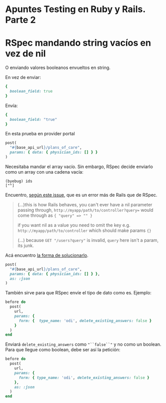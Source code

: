 # Apuntes Testing en Ruby y Rails. Parte 2

# RSpec mandando string vacíos en vez de nil

O enviando valores booleanos envueltos en string.

En vez de enviar:

```ruby
{
  boolean_field: true
}
```

Envía:

```ruby
{
  boolean_field: "true"
}
```

En esta prueba en provider portal

```ruby
post(
  "#{base_api_url}/plans_of_care",
  params: { data: { physician_ids: [] } }
)
```

Necesitaba mandar el array vacío. Sin embargo, RSpec decide enviarlo como un array con una cadena vacía:

    (byebug) ids
    [""]

Encuentro, [según este issue](https://github.com/rspec/rspec-rails/issues/2021), que es un error más de Rails que de RSpec.

> (…)this is how Rails behaves, you can't ever have a nil parameter passing through, `http://myapp/path/to/controller?query=` would come through as `{ "query" => "" }`
> 
> if you want nil as a value you need to omit the key e.g. `http://myapp/path/to/controller` which should make params `{}`
> 
> (…) because `GET "/users?query"` is invalid, `query` here isn't a param, its junk.

Acá encuentro [la forma de solucionarlo](https://stackoverflow.com/a/44704018/1407371).

```ruby
post(
  "#{base_api_url}/plans_of_care",
  params: { data: { physician_ids: [] } },
  as: :json
)
```

También sirve para que RSpec envíe el tipo de dato como es. Ejemplo:

```ruby
before do
  post(
	url,
	params: { 
	  form: {  type_name: 'odi', delete_existing_answers: false }
	}
  )
end
```

Enviará `delete_existing_answers` como `"``false``"` y no como un boolean. Para que llegue como boolean, debe ser así la petición:

```ruby
before do
  post(
	url,
	params: {
	  form: { type_name: 'odi', delete_existing_answers: false }
	},
	as: :json
  )
end
```
